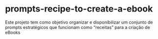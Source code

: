# prompts-recipe-to-create-a-ebook
Este projeto tem como objetivo organizar e disponibilizar um conjunto de prompts estratégicos que funcionam como “receitas” para a criação de eBooks
